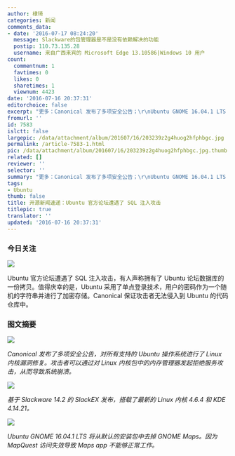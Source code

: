 ```yaml
---
author: 棣琦
categories: 新闻
comments_data:
- date: '2016-07-17 08:24:20'
  message: Slackware的包管理器是不是没有依赖解决的功能
  postip: 110.73.135.28
  username: 来自广西来宾的 Microsoft Edge 13.10586|Windows 10 用户
count:
  commentnum: 1
  favtimes: 0
  likes: 0
  sharetimes: 1
  viewnum: 4423
date: '2016-07-16 20:37:31'
editorchoice: false
excerpt: "更多：Canonical 发布了多项安全公告；\r\nUbuntu GNOME 16.04.1 LTS 将从默认的安装包中去掉 GNOME Maps"
fromurl: ''
id: 7583
islctt: false
largepic: /data/attachment/album/201607/16/203239z2g4huog2hfphbgc.jpg
permalink: /article-7583-1.html
pic: /data/attachment/album/201607/16/203239z2g4huog2hfphbgc.jpg.thumb.jpg
related: []
reviewer: ''
selector: ''
summary: "更多：Canonical 发布了多项安全公告；\r\nUbuntu GNOME 16.04.1 LTS 将从默认的安装包中去掉 GNOME Maps"
tags:
- Ubuntu
thumb: false
title: 开源新闻速递：Ubuntu 官方论坛遭遇了 SQL 注入攻击
titlepic: true
translator: ''
updated: '2016-07-16 20:37:31'
---
```


### 今日关注


![](/data/attachment/album/201607/16/203239z2g4huog2hfphbgc.jpg)


Ubuntu 官方论坛遭遇了 SQL 注入攻击，有人声称拥有了 Ubuntu 论坛数据库的一份拷贝。值得庆幸的是，Ubuntu 采用了单点登录技术，用户的密码作为一个随机的字符串并进行了加密存储。Canonical 保证攻击者无法侵入到 Ubuntu 的代码仓库中。


### 图文摘要


![](/data/attachment/album/201607/16/203338zdgzgmjbgxgx00zw.jpg)


*Canonical 发布了多项安全公告，对所有支持的 Ubuntu 操作系统进行了 Linux 内核漏洞修复。攻击者可以通过对 Linux 内核包中的内存管理器发起拒绝服务攻击，从而导致系统崩溃。*


![](/data/attachment/album/201607/16/203540oh1lax4jp3354zo5.jpg)


*基于 Slackware 14.2 的 SlackEX 发布，搭载了最新的 Linux 内核 4.6.4 和 KDE 4.14.21。*


![](/data/attachment/album/201607/16/203629b2wefd3wzkmqwydz.jpg)


*Ubuntu GNOME 16.04.1 LTS 将从默认的安装包中去掉 GNOME Maps。因为 MapQuest 访问失效导致 Maps app 不能够正常工作。*